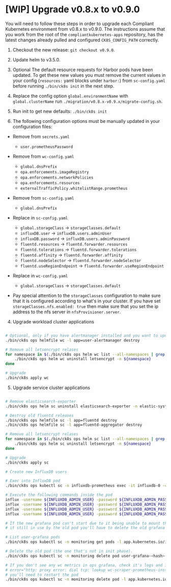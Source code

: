 
# [WIP] Upgrade v0.8.x to v0.9.0

You will need to follow these steps in order to upgrade each Compliant Kubernetes environment from v0.8.x to v0.9.0. The instructions assume that you work from the root of the `compliantkubernetes-apps` repository, has the latest changes already pulled and configured `CK8S_CONFIG_PATH` correctly.

1. Checkout the new release: `git checkout v0.9.0`.

2. Update helm to v3.5.0.

3. Optional
 The default resource requests for Harbor pods have been updated.
 To get these new values you must remove the current values in your config (`resources:` yaml blocks under `harbor:`) from `sc-config.yaml` before running `./bin/ck8s init` in the next step.

4. Replace the config option `global.environmentName` with `global.clusterName` run `./migration/v0.8.x-v0.9.x/migrate-config.sh`.

4. Run init to get new defaults: `./bin/ck8s init`

3. The following configuration options must be manually updated in your configuration files:
  - Remove from `secrets.yaml`
    - `user.prometheusPassword`

  - Remove from `wc-config.yaml`
    - `global.dnsPrefix`
    - `opa.enforcements.imageRegistry`
    - `opa.enforcements.networkPolicies`
    - `opa.enforcements.resources`
    - `externalTrafficPolicy.whitelistRange.prometheus`

  - Remove from `sc-config.yaml`
    - `global.dnsPrefix`

  - Replace in `sc-config.yaml`
    - `global.storageClass`       -> `storageClasses.default`
    - `influxDB.user`             -> `influxDB.users.adminUser`
    - `influxDB.password`         -> `influxDB.users.adminPassword`
    - `fluentd.resources`         -> `fluentd.forwarder.resources`
    - `fluentd.tolerations`       -> `fluentd.forwarder.tolerations`
    - `fluentd.affinity`          -> `fluentd.forwarder.affinity`
    - `fluentd.nodeSelector`      -> `fluentd.forwarder.nodeSelector`
    - `fluentd.useRegionEndpoint` -> `fluentd.forwarder.useRegionEndpoint`

  - Replace in `wc-config.yaml`
    - `global.storageClass` -> `storageClasses.default`

  - Pay special attention to the `storageClasses` configuration to make sure that it is configured according to what's in your cluster.
  If you have set `storageClasses.nfs.enabled: true` then make sure that you set the ip address to the nfs server in `nfsProvisioner.server`.

4. Upgrade workload cluster applications
  ```bash

  # Optional, only if you have alertmanager installed and you want to update the basic auth password.
  ./bin/ck8s ops helmfile wc -l app=user-alertmanager destroy

  # Remove all letsencrypt relases
  for namespace in $(./bin/ck8s ops helm wc list --all-namespaces | grep -F letsencrypt | awk '{ print $2 }'); do
      ./bin/ck8s ops helm wc uninstall letsencrypt -n ${namespace}
  done

  # Upgrade
  ./bin/ck8s apply wc
  ```

5. Upgrade service cluster applications
  ```bash

  # Remove elasticsearch-exporter
  ./bin/ck8s ops helm sc uninstall elasticsearch-exporter -n elastic-system

  # Destroy old fluentd releases
  ./bin/ck8s ops helmfile sc -l app=fluentd destroy
  ./bin/ck8s ops helmfile sc -l app=fluentd-aggregator destroy

  # Remove all letsencrypt relases
  for namespace in $(./bin/ck8s ops helm sc list --all-namespaces | grep -F letsencrypt | awk '{ print $2 }'); do
      ./bin/ck8s ops helm sc uninstall letsencrypt -n ${namespace}
  done

  # Upgrade
  ./bin/ck8s apply sc

  # Create new InfluxDB users

  # Exec into InfluxDB pod
  ./bin/ck8s ops kubectl sc -n influxdb-prometheus exec -it influxdb-0 -c influxdb -- bash

  # Execute the following commands inside the pod
  influx -username ${INFLUXDB_ADMIN_USER} -password ${INFLUXDB_ADMIN_PASSWORD} -execute "CREATE USER ${INFLUXDB_WCWRITER_USER} WITH PASSWORD '${INFLUXDB_WCWRITER_PASSWORD}'"
  influx -username ${INFLUXDB_ADMIN_USER} -password ${INFLUXDB_ADMIN_PASSWORD} -execute "CREATE USER ${INFLUXDB_SCWRITER_USER} WITH PASSWORD '${INFLUXDB_SCWRITER_PASSWORD}'"
  influx -username ${INFLUXDB_ADMIN_USER} -password ${INFLUXDB_ADMIN_PASSWORD} -execute "GRANT WRITE ON "workload_cluster" TO "${INFLUXDB_WCWRITER_USER}""
  influx -username ${INFLUXDB_ADMIN_USER} -password ${INFLUXDB_ADMIN_PASSWORD} -execute "GRANT WRITE ON "service_cluster" TO "${INFLUXDB_SCWRITER_USER}""

  # If the new grafana pod can't start due to it being unable to mount the volume because
  # it still in use by the old pod you'll have to delete the old grafana pod

  # List user-grafana pods
  ./bin/ck8s ops kubectl sc -n monitoring get pods -l app.kubernetes.io/instance=user-grafana

  # Delete the old pod (the one that's not in init phase).
  ./bin/ck8s ops kubectl sc -n monitoring delete pod user-grafana-<hash>

  # If you don't see any wc metrics in ops grafana, check it's logs and if you see
  # error="http: proxy error: dial tcp: lookup wc-scraper-prometheus-instance on 10.96.0.10:53: no such host"
  # you'll need to restart the pod
  ./bin/ck8s ops kubectl sc -n monitoring delete pod -l app.kubernetes.io/instance=kube-prometheus-stack,app.kubernetes.io/name=grafana


  ```

